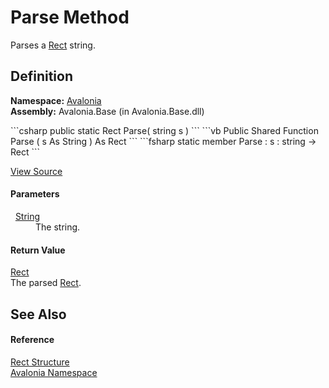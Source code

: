 # Parse Method


Parses a <a href="T_Avalonia_Rect">Rect</a> string.



## Definition
**Namespace:** <a href="N_Avalonia">Avalonia</a>  
**Assembly:** Avalonia.Base (in Avalonia.Base.dll)

<Tabs groupId="api-code-preview">
<TabItem value="csharp" label="C#">
```csharp
public static Rect Parse(
	string s
)
```
</TabItem>
<TabItem value="vb" label="VB">
```vb
Public Shared Function Parse ( 
	s As String
) As Rect
```
</TabItem>
<TabItem value="fsharp" label="F#">
```fsharp
static member Parse : 
        s : string -> Rect 
```
</TabItem>
</Tabs>



<a href="https://github.com/AvaloniaUI/Avalonia/tree/master/src/Avalonia.Base/Rect.cs#L595" title="View the source code">View Source</a>



#### Parameters
<dl><dt>  <a href="https://learn.microsoft.com/dotnet/api/system.string" target="_blank" rel="noopener noreferrer">String</a></dt><dd>The string.</dd></dl>

#### Return Value
<a href="T_Avalonia_Rect">Rect</a>  
The parsed <a href="T_Avalonia_Rect">Rect</a>.

## See Also


#### Reference
<a href="T_Avalonia_Rect">Rect Structure</a>  
<a href="N_Avalonia">Avalonia Namespace</a>  

